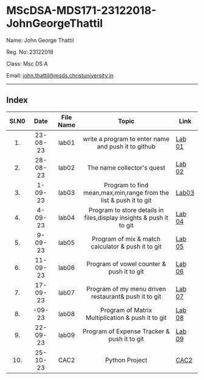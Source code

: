 # MScDSA-MDS171-23122018-JohnGeorgeThattil


Name: John George Thattil

Reg. No: 23122018

Class: Msc DS A

Email: john.thattil@msds.christuniversity.in

***
## Index
|Sl.N0|Date|File Name|Topic|Link|
|:----:|:----:|:---:|:----:|-----|
|1.|23-08-23|lab01|write a program to enter name and push it to github|[Lab 01](https://github.com/JOHNGT2018/MScDSA-MDS171-23122018-JohnGeorgeThattil/blob/e3a55bd12e6f1df713bd8cf28e24d1680cd422e6/Lab01.ipynb)
|2.|28-08-23|lab02|The name collector's quest|[Lab 02](https://github.com/JOHNGT2018/MScDSA-MDS171-23122018-JohnGeorgeThattil/blob/e3a55bd12e6f1df713bd8cf28e24d1680cd422e6/Lab02.ipynb)
|3.|1-09-23|lab03|Program to find mean,max,min,range from the list & push it to git|[Lab03](https://github.com/JOHNGT2018/MScDSA-MDS171-23122018-JohnGeorgeThattil/blob/e3a55bd12e6f1df713bd8cf28e24d1680cd422e6/Lab03.ipynb)
|4.|4-09-23|lab04|Program to store details in files,display insights & push it to git|[Lab 04](https://github.com/JOHNGT2018/MScDSA-MDS171-23122018-JohnGeorgeThattil/blob/e3a55bd12e6f1df713bd8cf28e24d1680cd422e6/Lab04.ipynb)
|5.|9-09-23|lab05|Program of mix & match calculator & push it to git|[Lab 05](https://github.com/JOHNGT2018/MScDSA-MDS171-23122018-JohnGeorgeThattil/tree/e3a55bd12e6f1df713bd8cf28e24d1680cd422e6/Lab%2005)
|6.|11-09-23|lab06|Program of vowel counter & push it to git|[Lab 06](https://github.com/JOHNGT2018/MScDSA-MDS171-23122018-JohnGeorgeThattil/blob/e3a55bd12e6f1df713bd8cf28e24d1680cd422e6/Lab06.ipynb)
|7.|17-09-23|lab07|Program of my menu driven restaurant& push it to git|[Lab 07](https://github.com/JOHNGT2018/MScDSA-MDS171-23122018-JohnGeorgeThattil/blob/c86732c4d6c5bb0e93712fabb8b5813f9499df76/Lab07.ipynb)
|8.|-09-23|lab08|Program of Matrix Multiplication & push it to git|[Lab 08]()
|9.|22-09-23|lab09|Program of Expense Tracker & push it to git|[Lab 09]()
|10.|25-10-23|CAC2|Python Project|[CAC2](https://github.com/JOHNGT2018/MScDSA-MDS171-23122018-JohnGeorgeThattil/tree/1af5be3cf28d360afba8a754c7adbe44733a4531/CAC2)
